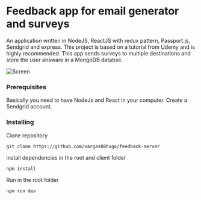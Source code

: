 # Feedback app for email generator and surveys

An application written in NodeJS, ReactJS with redux pattern, Passport.js, Sendgrid and express. This project is based on a tutorial from Udemy and is highly recommended. This app sends surveys to multiple destinations and store the user answare in a MongoDB databse.

![Screen](https://i.imgur.com/mKCy2wt.png)

### Prerequisites
Basically you need to have NodeJs and React in your computer. Create a Sendgrid account.

### Installing

Clone repository
```
git clone https://github.com/vargas88hugo/feedback-server
```

install dependencies in the root and client folder
```
npm install
```
Run in the root folder
```
npm run dev
```
